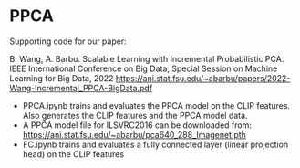 # PPCA
Supporting code for our paper:

B. Wang, A. Barbu. Scalable Learning with Incremental Probabilistic PCA. 
IEEE International Conference on Big Data, Special Session on Machine Learning for Big Data, 2022
https://ani.stat.fsu.edu/~abarbu/papers/2022-Wang-Incremental_PPCA-BigData.pdf

- PPCA.ipynb trains and evaluates the PPCA model on the CLIP features. Also generates the CLIP features and the PPCA model data.
- A PPCA model file for ILSVRC2016 can be downloaded from: https://ani.stat.fsu.edu/~abarbu/pca640_288_Imagenet.pth
- FC.ipynb trains and evaluates a fully connected layer (linear projection head) on the CLIP features
